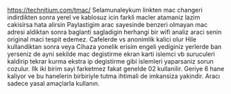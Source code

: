 https://technitium.com/tmac/
Selamunaleykum linkten mac changeri indirdikten sonra yerel ve kablosuz icin farkli macler atamaniz lazim cakisirsa hata alirsin
Paylastigim arac sayesinde benzeri olmayan mac adresi aldiktan sonra baglanti sagladigin herhangi bir wifi analiz araci senin original maci tespit edemez. Cafelerde vs anonimlik kalici olur
Hile kullandiktan sonra veya Cihaza yonelik erisim engeli yediginiz yerlerde ban yerseniz de ayni sekilde mac degistirme ekran karti islemci vb suruculeri kaldirip tekrar kurma ekstra ip degistirme gibi islemleri yaparsaniz sorun cozulur.
Ilk iki birim sayi farketmez fakat genelde 02 kullanilir. Geriye 6 hane kaliyor ve bu hanelerin birbiriyle tutma ihtimali de imkansiza yakindir.
Aracı sadece yasal amaçlarla kullanın.
